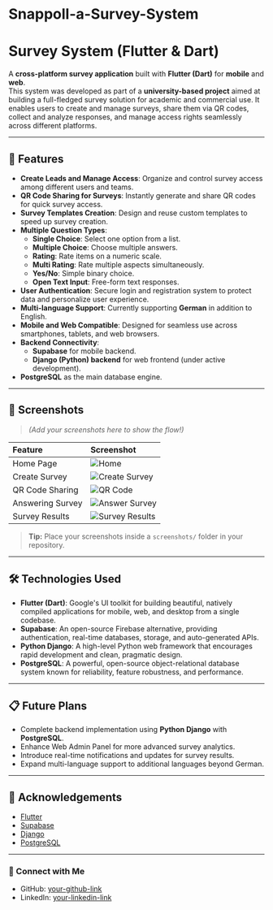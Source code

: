 # Snappoll-a-Survey-System
# Survey System (Flutter & Dart)

A **cross-platform survey application** built with **Flutter (Dart)** for **mobile** and **web**.  
This system was developed as part of a **university-based project** aimed at building a full-fledged survey solution for academic and commercial use. It enables users to create and manage surveys, share them via QR codes, collect and analyze responses, and manage access rights seamlessly across different platforms.

---

## 🚀 Features

- **Create Leads and Manage Access**: Organize and control survey access among different users and teams.
- **QR Code Sharing for Surveys**: Instantly generate and share QR codes for quick survey access.
- **Survey Templates Creation**: Design and reuse custom templates to speed up survey creation.
- **Multiple Question Types**:
  - **Single Choice**: Select one option from a list.
  - **Multiple Choice**: Choose multiple answers.
  - **Rating**: Rate items on a numeric scale.
  - **Multi Rating**: Rate multiple aspects simultaneously.
  - **Yes/No**: Simple binary choice.
  - **Open Text Input**: Free-form text responses.
- **User Authentication**: Secure login and registration system to protect data and personalize user experience.
- **Multi-language Support**: Currently supporting **German** in addition to English.
- **Mobile and Web Compatible**: Designed for seamless use across smartphones, tablets, and web browsers.
- **Backend Connectivity**:
  - **Supabase** for mobile backend.
  - **Django (Python) backend** for web frontend (under active development).
- **PostgreSQL** as the main database engine.

---

## 📱 Screenshots

> *(Add your screenshots here to show the flow!)*

| Feature | Screenshot |
| :--- | :--- |
| Home Page | ![Home](screenshots/home.png) |
| Create Survey | ![Create Survey](screenshots/create_survey.png) |
| QR Code Sharing | ![QR Code](screenshots/qr_code.png) |
| Answering Survey | ![Answer Survey](screenshots/answer_survey.png) |
| Survey Results | ![Survey Results](screenshots/survey_results.png) |

> **Tip:** Place your screenshots inside a `screenshots/` folder in your repository.

---

## 🛠️ Technologies Used

- **Flutter (Dart)**: Google's UI toolkit for building beautiful, natively compiled applications for mobile, web, and desktop from a single codebase.
- **Supabase**: An open-source Firebase alternative, providing authentication, real-time databases, storage, and auto-generated APIs.
- **Python Django**: A high-level Python web framework that encourages rapid development and clean, pragmatic design.
- **PostgreSQL**: A powerful, open-source object-relational database system known for reliability, feature robustness, and performance.

---

## 📋 Future Plans

- Complete backend implementation using **Python Django** with **PostgreSQL**.
- Enhance Web Admin Panel for more advanced survey analytics.
- Introduce real-time notifications and updates for survey results.
- Expand multi-language support to additional languages beyond German.

---

## 🙌 Acknowledgements

- [Flutter](https://flutter.dev/)
- [Supabase](https://supabase.io/)
- [Django](https://www.djangoproject.com/)
- [PostgreSQL](https://www.postgresql.org/)

---

### 🔗 Connect with Me

- GitHub: [your-github-link](https://github.com/your-username)
- LinkedIn: [your-linkedin-link](https://linkedin.com/in/your-linkedin)

